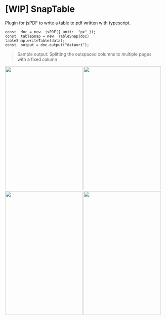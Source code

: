# [WIP] SnapTable 

Plugin for [jsPDF](https://github.com/MrRio/jsPDF) to write a table to pdf written with typescript. 

```
const  doc = new  jsPDF({ unit:  "px" });
const  tableSnap = new  TableSnap(doc)
tableSnap.writeTable(data);
const  output = doc.output("datauri");
```
> Sample output: Splitting the outspaced columns to multiple pages with
> a fixed column

<img src="https://github.com/DharanBro/tablesnap/raw/master/src/images/0002-min.jpg" width="250" height="400">
<img src="https://github.com/DharanBro/tablesnap/raw/master/src/images/0003-min.jpg" width="250" height="400">
<img src="https://github.com/DharanBro/tablesnap/raw/master/src/images/0004-min.jpg" width="250" height="400">
<img src="https://github.com/DharanBro/tablesnap/raw/master/src/images/0005-min.jpg" width="250" height="400">
